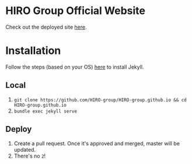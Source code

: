# HIRO Group Official Website

Check out the deployed site [here](https://hiro-group.ronc.one/).

# Installation

Follow the steps (based on your OS) [here](https://jekyllrb.com/docs/) to install Jekyll.

## Local

1. `git clone https://github.com/HIRO-group/HIRO-group.github.io && cd HIRO-group.github.io`
2. `bundle exec jekyll serve`

## Deploy

1. Create a pull request. Once it's approved and merged, master will be updated.
2. There's no `2`!
